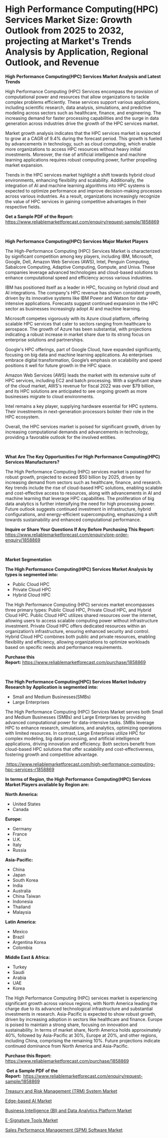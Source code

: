 <p><h1>High Performance Computing(HPC) Services Market Size: Growth Outlook from 2025 to 2032, projecting at Market's Trends Analysis by Application, Regional Outlook, and Revenue</h1></p><p><strong>High Performance Computing(HPC) Services Market Analysis and Latest Trends</strong></p>
<p><p>High Performance Computing (HPC) Services encompass the provision of computational power and resources that allow organizations to tackle complex problems efficiently. These services support various applications, including scientific research, data analysis, simulations, and predictive modeling across sectors such as healthcare, finance, and engineering. The increasing demand for faster processing capabilities and the surge in data generation across industries drive the growth of the HPC services market.</p><p>Market growth analysis indicates that the HPC services market is expected to grow at a CAGR of 9.4% during the forecast period. This growth is fueled by advancements in technology, such as cloud computing, which enable more organizations to access HPC resources without heavy initial investments. Moreover, the rise of artificial intelligence and machine learning applications requires robust computing power, further propelling market expansion.</p><p>Trends in the HPC services market highlight a shift towards hybrid cloud environments, enhancing flexibility and scalability. Additionally, the integration of AI and machine learning algorithms into HPC systems is expected to optimize performance and improve decision-making processes across various industries. As a result, organizations increasingly recognize the value of HPC services in gaining competitive advantages in their respective fields.</p></p>
<p><strong>Get a Sample PDF of the Report:&nbsp;</strong> <a href="https://www.reliablemarketforecast.com/enquiry/request-sample/1858869?utm_campaign=1110&utm_medium=2&utm_source=Github&utm_content=ia&utm_term=11032025&utm_id=high-performance-computinghpc-services">https://www.reliablemarketforecast.com/enquiry/request-sample/1858869</a></p>
<p>&nbsp;</p>
<p><strong>High Performance Computing(HPC) Services Major Market Players</strong></p>
<p><p>The High-Performance Computing (HPC) Services Market is characterized by significant competition among key players, including IBM, Microsoft, Google, Dell, Amazon Web Services (AWS), Intel, Penguin Computing, Sabalcore Computing, Adaptive Computing, Gompute, and Univa. These companies leverage advanced technologies and cloud-based solutions to enhance computational speed and efficiency across various industries.</p><p>IBM has positioned itself as a leader in HPC, focusing on hybrid cloud and AI integrations. The company's HPC revenue has shown consistent growth, driven by its innovative systems like IBM Power and Watson for data-intensive applications. Forecasts suggest continued expansion in the HPC sector as businesses increasingly adopt AI and machine learning.</p><p>Microsoft competes vigorously with its Azure cloud platform, offering scalable HPC services that cater to sectors ranging from healthcare to aerospace. The growth of Azure has been substantial, with projections indicating a robust increase in market share due to its strong focus on enterprise solutions and partnerships.</p><p>Google's HPC offerings, part of Google Cloud, have expanded significantly, focusing on big data and machine learning applications. As enterprises embrace digital transformation, Google’s emphasis on scalability and speed positions it well for future growth in the HPC space.</p><p>Amazon Web Services (AWS) leads the market with its extensive suite of HPC services, including EC2 and batch processing. With a significant share of the cloud market, AWS's revenue for fiscal 2022 was over $79 billion, and its HPC solutions are anticipated to see ongoing growth as more businesses migrate to cloud environments.</p><p>Intel remains a key player, supplying hardware essential for HPC systems. Their investments in next-generation processors bolster their role in the HPC ecosystem.</p><p>Overall, the HPC services market is poised for significant growth, driven by increasing computational demands and advancements in technology, providing a favorable outlook for the involved entities.</p></p>
<p>&nbsp;</p>
<p><strong>What Are The Key Opportunities For High Performance Computing(HPC) Services Manufacturers?</strong></p>
<p><p>The High Performance Computing (HPC) services market is poised for robust growth, projected to exceed $50 billion by 2025, driven by increasing demand from sectors such as healthcare, finance, and research. Key trends include the rise of cloud-based HPC solutions, enabling scalable and cost-effective access to resources, along with advancements in AI and machine learning that leverage HPC capabilities. The proliferation of big data analytics is further intensifying the need for high processing power. Future outlook suggests continued investment in infrastructure, hybrid configurations, and energy-efficient supercomputing, emphasizing a shift towards sustainability and enhanced computational performance.</p></p>
<p><strong>Inquire or Share Your Questions If Any Before Purchasing This Report:</strong> <a href="https://www.reliablemarketforecast.com/enquiry/pre-order-enquiry/1858869?utm_campaign=1110&utm_medium=2&utm_source=Github&utm_content=ia&utm_term=11032025&utm_id=high-performance-computinghpc-services">https://www.reliablemarketforecast.com/enquiry/pre-order-enquiry/1858869</a></p>
<p>&nbsp;</p>
<p><strong>Market Segmentation</strong></p>
<p><strong>The High Performance Computing(HPC) Services Market Analysis by types is segmented into:</strong></p>
<p><ul><li>Public Cloud HPC</li><li>Private Cloud HPC</li><li>Hybrid Cloud HPC</li></ul></p>
<p><p>The High Performance Computing (HPC) services market encompasses three primary types: Public Cloud HPC, Private Cloud HPC, and Hybrid Cloud HPC. Public Cloud HPC utilizes shared resources over the internet, allowing users to access scalable computing power without infrastructure investment. Private Cloud HPC offers dedicated resources within an organization’s infrastructure, ensuring enhanced security and control. Hybrid Cloud HPC combines both public and private resources, enabling flexibility and efficiency, allowing organizations to optimize workloads based on specific needs and performance requirements.</p></p>
<p><strong>Purchase this Report:&nbsp;</strong><a href="https://www.reliablemarketforecast.com/purchase/1858869?utm_campaign=1110&utm_medium=2&utm_source=Github&utm_content=ia&utm_term=11032025&utm_id=high-performance-computinghpc-services">https://www.reliablemarketforecast.com/purchase/1858869</a></p>
<p>&nbsp;</p>
<p><strong>The High Performance Computing(HPC) Services Market Industry Research by Application is segmented into:</strong></p>
<p><ul><li>Small and Medium Businesses(SMBs)</li><li>Large Enterprises</li></ul></p>
<p><p>The High Performance Computing (HPC) Services Market serves both Small and Medium Businesses (SMBs) and Large Enterprises by providing advanced computational power for data-intensive tasks. SMBs leverage HPC to enhance research, simulations, and analytics, optimizing operations with limited resources. In contrast, Large Enterprises utilize HPC for complex modeling, big data processing, and artificial intelligence applications, driving innovation and efficiency. Both sectors benefit from cloud-based HPC solutions that offer scalability and cost-effectiveness, fostering growth and competitive advantage.</p></p>
<p><a href="https://www.reliablemarketforecast.com/high-performance-computing-hpc-services-r1858869?utm_campaign=1110&utm_medium=2&utm_source=Github&utm_content=ia&utm_term=11032025&utm_id=high-performance-computinghpc-services">&nbsp;https://www.reliablemarketforecast.com/high-performance-computing-hpc-services-r1858869</a></p>
<p><strong>In terms of Region, the High Performance Computing(HPC) Services Market Players available by Region are:</strong></p>
<p>
    <p> <strong> North America: </strong>
        <ul>
            <li>United States</li>
            <li>Canada</li>
        </ul>
        </p> 
    <p> <strong> Europe: </strong>
        <ul>
            <li>Germany</li>
            <li>France</li>
            <li>U.K.</li>
            <li>Italy</li>
            <li>Russia</li>
        </ul>
        </p> 
    <p> <strong> Asia-Pacific: </strong>
        <ul>
            <li>China</li>
            <li>Japan</li>
            <li>South Korea</li>
            <li>India</li>
            <li>Australia</li>
            <li>China Taiwan</li>
            <li>Indonesia</li>
            <li>Thailand</li>
            <li>Malaysia</li>
        </ul>
        </p> 
    <p> <strong> Latin America: </strong>
        <ul>
            <li>Mexico</li>
            <li>Brazil</li>
            <li>Argentina Korea</li>
            <li>Colombia</li>
        </ul>
        </p> 
    <p> <strong> Middle East & Africa: </strong>
        <ul>
            <li>Turkey</li>
            <li>Saudi</li>
            <li>Arabia</li>
            <li>UAE</li>
            <li>Korea</li>
        </ul>
    </p>
    </p>
<p><p>The High Performance Computing (HPC) services market is experiencing significant growth across various regions, with North America leading the charge due to its advanced technological infrastructure and substantial investments in research. Asia-Pacific is expected to show robust growth, driven by increasing adoption in sectors like healthcare and finance. Europe is poised to maintain a strong share, focusing on innovation and sustainability. In terms of market share, North America holds approximately 40%, followed by Asia-Pacific at 30%, Europe at 20%, and other regions, including China, comprising the remaining 10%. Future projections indicate continued dominance from North America and Asia-Pacific.</p></p>
<p><strong>Purchase this Report: </strong><a href="https://www.reliablemarketforecast.com/purchase/1858869?utm_campaign=1110&utm_medium=2&utm_source=Github&utm_content=ia&utm_term=11032025&utm_id=high-performance-computinghpc-services">https://www.reliablemarketforecast.com/purchase/1858869</a></p>
<p>&nbsp;<strong>Get a Sample PDF of the Report:&nbsp;&nbsp;</strong><a href="https://www.reliablemarketforecast.com/enquiry/request-sample/1858869?utm_campaign=1110&utm_medium=2&utm_source=Github&utm_content=ia&utm_term=11032025&utm_id=high-performance-computinghpc-services">https://www.reliablemarketforecast.com/enquiry/request-sample/1858869</a></p>
<p><strong></strong></p>
<p><p><a href="https://github.com/keohannchavo/Market-Research-Report-List-1/blob/main/treasury-and-risk-management-trm-system-market.md?utm_campaign=1110&utm_medium=2&utm_source=Github&utm_content=ia&utm_term=11032025&utm_id=high-performance-computinghpc-services">Treasury and Risk Management (TRM) System Market</a></p><p><a href="https://github.com/helmeludu/Market-Research-Report-List-1/blob/main/edge-based-ai-market.md?utm_campaign=1110&utm_medium=2&utm_source=Github&utm_content=ia&utm_term=11032025&utm_id=high-performance-computinghpc-services">Edge-based AI Market</a></p><p><a href="https://github.com/ssaradulai/Market-Research-Report-List-1/blob/main/business-intelligence-bi-and-data-analytics-platform-market.md?utm_campaign=1110&utm_medium=2&utm_source=Github&utm_content=ia&utm_term=11032025&utm_id=high-performance-computinghpc-services">Business Intelligence (BI) and Data Analytics Platform Market</a></p><p><a href="https://github.com/taveyasenay/Market-Research-Report-List-1/blob/main/e-signature-tools-market.md?utm_campaign=1110&utm_medium=2&utm_source=Github&utm_content=ia&utm_term=11032025&utm_id=high-performance-computinghpc-services">E-Signature Tools Market</a></p><p><a href="https://github.com/dukerghostki/Market-Research-Report-List-1/blob/main/sales-performance-management-spm-software-market.md?utm_campaign=1110&utm_medium=2&utm_source=Github&utm_content=ia&utm_term=11032025&utm_id=high-performance-computinghpc-services">Sales Performance Management (SPM) Software Market</a></p></p>